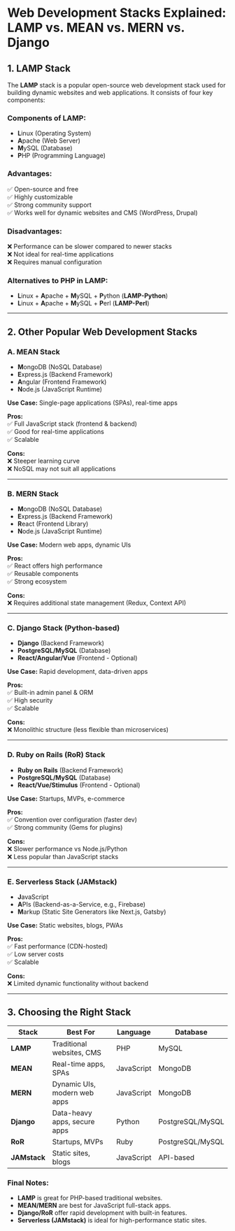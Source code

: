 # **Web Development Stacks Explained: LAMP vs. MEAN vs. MERN vs. Django**

## **1. LAMP Stack**
The **LAMP** stack is a popular open-source web development stack used for building dynamic websites and web applications. It consists of four key components:

### **Components of LAMP:**
- **L**inux (Operating System)
- **A**pache (Web Server)
- **M**ySQL (Database)
- **P**HP (Programming Language)

### **Advantages:**
✅ Open-source and free  
✅ Highly customizable  
✅ Strong community support  
✅ Works well for dynamic websites and CMS (WordPress, Drupal)  

### **Disadvantages:**
❌ Performance can be slower compared to newer stacks  
❌ Not ideal for real-time applications  
❌ Requires manual configuration  

### **Alternatives to PHP in LAMP:**
- **L**inux + **A**pache + **M**ySQL + **P**ython (**LAMP-Python**)  
- **L**inux + **A**pache + **M**ySQL + **P**erl (**LAMP-Perl**)  

---

## **2. Other Popular Web Development Stacks**

### **A. MEAN Stack**
- **M**ongoDB (NoSQL Database)  
- **E**xpress.js (Backend Framework)  
- **A**ngular (Frontend Framework)  
- **N**ode.js (JavaScript Runtime)  

**Use Case:** Single-page applications (SPAs), real-time apps  

**Pros:**  
✅ Full JavaScript stack (frontend & backend)  
✅ Good for real-time applications  
✅ Scalable  

**Cons:**  
❌ Steeper learning curve  
❌ NoSQL may not suit all applications  

---

### **B. MERN Stack**
- **M**ongoDB (NoSQL Database)  
- **E**xpress.js (Backend Framework)  
- **R**eact (Frontend Library)  
- **N**ode.js (JavaScript Runtime)  

**Use Case:** Modern web apps, dynamic UIs  

**Pros:**  
✅ React offers high performance  
✅ Reusable components  
✅ Strong ecosystem  

**Cons:**  
❌ Requires additional state management (Redux, Context API)  

---

### **C. Django Stack (Python-based)**
- **Django** (Backend Framework)  
- **PostgreSQL/MySQL** (Database)  
- **React/Angular/Vue** (Frontend - Optional)  

**Use Case:** Rapid development, data-driven apps  

**Pros:**  
✅ Built-in admin panel & ORM  
✅ High security  
✅ Scalable  

**Cons:**  
❌ Monolithic structure (less flexible than microservices)  

---

### **D. Ruby on Rails (RoR) Stack**
- **Ruby on Rails** (Backend Framework)  
- **PostgreSQL/MySQL** (Database)  
- **React/Vue/Stimulus** (Frontend - Optional)  

**Use Case:** Startups, MVPs, e-commerce  

**Pros:**  
✅ Convention over configuration (faster dev)  
✅ Strong community (Gems for plugins)  

**Cons:**  
❌ Slower performance vs Node.js/Python  
❌ Less popular than JavaScript stacks  

---

### **E. Serverless Stack (JAMstack)**
- **J**avaScript  
- **A**PIs (Backend-as-a-Service, e.g., Firebase)  
- **M**arkup (Static Site Generators like Next.js, Gatsby)  

**Use Case:** Static websites, blogs, PWAs  

**Pros:**  
✅ Fast performance (CDN-hosted)  
✅ Low server costs  
✅ Scalable  

**Cons:**  
❌ Limited dynamic functionality without backend  

---

## **3. Choosing the Right Stack**
| **Stack**  | **Best For** | **Language** | **Database** |
|------------|-------------|-------------|-------------|
| **LAMP**   | Traditional websites, CMS | PHP | MySQL |
| **MEAN**   | Real-time apps, SPAs | JavaScript | MongoDB |
| **MERN**   | Dynamic UIs, modern web apps | JavaScript | MongoDB |
| **Django** | Data-heavy apps, secure apps | Python | PostgreSQL/MySQL |
| **RoR**    | Startups, MVPs | Ruby | PostgreSQL/MySQL |
| **JAMstack** | Static sites, blogs | JavaScript | API-based |

### **Final Notes:**
- **LAMP** is great for PHP-based traditional websites.  
- **MEAN/MERN** are best for JavaScript full-stack apps.  
- **Django/RoR** offer rapid development with built-in features.  
- **Serverless (JAMstack)** is ideal for high-performance static sites.  
